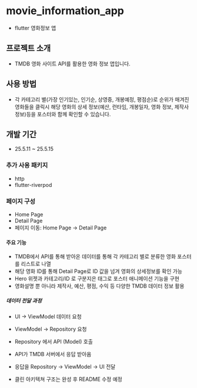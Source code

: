 # movie_information_app
- flutter 영화정보 앱

## 프로젝트 소개
- TMDB 영화 사이트 API를 활용한 영화 정보 앱입니다.

## 사용 방법
- 각 카테고리 별(가장 인기있는, 인기순, 상영중, 개봉예정, 평점순)로 순위가 매겨진 영화들을 클릭시 
  해당 영화의 상세 정보(예산, 런타임, 개봉일자, 영화 정보, 제작사 정보)등을 포스터와 함께 확인할 수 있습니다.

## 개발 기간
- 25.5.11 ~ 25.5.15

### 추가 사용 패키지
- http
- flutter-riverpod

### 페이지 구성
- Home Page
- Detail Page
- 페이지 이동: Home Page -> Detail Page

#### 주요 기능
- TMDB에서 API를 통해 받아온 데이터를 통해 각 카테고리 별로 분류한 영화 포스터를 리스트로 나열
- 해당 영화 ID를 통해 Detail Page로 ID 값을 넘겨 영화의 상세정보를 확인 가능
- Hero 위젯과 카테고리/ID 로 구분지은 태그로 포스터 애니메이션 기능을 구현
- 영화설명 뿐 아니라 제작사, 예산, 평점, 수익 등 다양한 TMDB 데이터 정보 활용

##### 데이터 전달 과정
- UI -> ViewModel 데이터 요청
- ViewModel -> Repository 요청
- Repository 에서 API (Model) 호출
- API가 TMDB 서버에서 응답 받아옴
- 응답을 Repository -> ViewModel -> UI 전달

- 클린 아키텍쳐 구조는 완성 후 README 수정 예정
